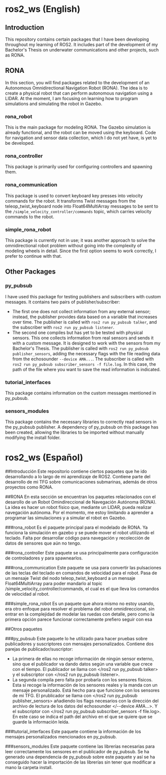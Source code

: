 # ros2_ws (English)

## Introduction
This repository contains certain packages that I have been developing throughout my learning of ROS2. It includes part of the development of my Bachelor's Thesis on underwater communications and other projects, such as RONA.

## RONA
In this section, you will find packages related to the development of an Autonomous Omnidirectional Navigation Robot (RONA). The idea is to create a physical robot that can perform autonomous navigation using a LIDAR. At the moment, I am focusing on learning how to program simulations and simulating the robot in Gazebo.

### rona_robot
This is the main package for modeling RONA. The Gazebo simulation is already functional, and the robot can be moved using the keyboard. Code for navigation and sensor data collection, which I do not yet have, is yet to be developed.

### rona_controller
This package is primarily used for configuring controllers and spawning them.

### rona_communication
This package is used to convert keyboard key presses into velocity commands for the robot. It transforms Twist messages from the teleop_twist_keyboard node into Float64MultiArray messages to be sent to the `/simple_velocity_controller/commands` topic, which carries velocity commands to the robot.

### simple_rona_robot
This package is currently not in use; it was another approach to solve the omnidirectional robot problem without going into the complexity of modeling wheels in detail. Since the first option seems to work correctly, I prefer to continue with that.

## Other Packages

### py_pubsub
I have used this package for testing publishers and subscribers with custom messages. It contains two pairs of publisher/subscriber:
- The first one does not collect information from any external sensor; instead, the publisher provides data based on a variable that increases over time. The publisher is called with `ros2 run py_pubsub talker`, and the subscriber with `ros2 run py_pubsub listener`.
- The second one compiles but has yet to be tested with physical sensors. This one collects information from real sensors and sends it with a custom message. It is designed to work with the sensors from my Bachelor's Thesis. The publisher is called with `ros2 run py_pubsub publisher_sensors`, adding the necessary flags with the file reading data from the echosounder `--device AMA...`. The subscriber is called with `ros2 run py_pubsub subscriber_sensors -f file.log`. In this case, the path of the file where you want to save the read information is indicated.

### tutorial_interfaces
This package contains information on the custom messages mentioned in py_pubsub.

### sensors_modules
This package contains the necessary libraries to correctly read sensors in the py_pubsub publisher. A dependency of py_pubsub on this package has been created, allowing the libraries to be imported without manually modifying the install folder.


# ros2_ws (Español)

##Introducción
Este repositorio contiene ciertos paquetes que he ido desarrollando a lo largo de mi aprendizaje de ROS2. Contiene parte del desarrollo de mi TFG sobre comunicaciones submarinas, además de otros proyectos como RONA.

##RONA
En esta sección se encuentran los paquetes relacionados con el desarollo de un Robot Omindireccional de Navegación Autónoma (RONA). La idea es hacer un robot físico que, mediante un LIDAR, pueda realizar navegación autónoma. Por el momento, me estoy limitando a aprender a programar las simulaciones y a simular el robot en Gazebo.

###rona_robot
Es el paquete principal para el modelado de RONA. Ya funciona la simulación en gazebo y se puede mover el robot utilizando el teclado. Falta por desarrollar código para navegación y recolección de datos de sensores que aún no tengo.

###rona_controller
Este paquete se usa principalmente para configuración de controladores y para spawnearlos.

###rona_communication
Este paquete se usa para convertir las pulsaciones de las teclas del teclado en comandos de velocidad para el robot. Pasa de un mensaje Twist del nodo teleop_twist_keyboard a un mensaje Float64MultiArray para poder mandarlo al topic 
/simple_velocity_controller/commands, el cual es el que lleva los comandos de velocidad al robot.

###simple_rona_robot
Es un paquete que ahora mismo no estoy usando, era otro enfoque para resolver el problema del robot omnidireccional, sin entrar en la complejidad de modelar las ruedas con detalle, pero como la primera opción parece funcionar correctamente prefiero seguir con esa

##Otros paquetes 

###py_pubsub
Este paquete lo he utilizado para hacer pruebas sobre publicadores y suscriptores con mensajes personalizados. Contiene dos parejas de publicador/suscriptor:
- La primera de ellas no recoge información de ningún sensor externo, sino que el publicador va dando datos según una variable que crece con el tiempo. El publicador se llama con </ros2 run py_pubsub talker> y el subscriptor con </ros2 run py_pubsub listener>.
- La segunda compila pero falta por probarla con los sensores físicos. Esta sí recoge la información de los sensores reales y la manda con un mensaje personalizado. Está hecho para que funcione con los sensores de mi TFG. El prublicador se llama con </ros2 run py_pubsub publisher_sensors> añadiendo los flags necesarios con la dirección del archivo de lectura de los datos del echosounder </--device AMA...>. Y el subscriptor con </ros2 run py_pubsub subscriber_sensors -f file.log>. En este caso se indica el path del archivo en el que se quiere que se guarde la información leída.
       
###tutorial_interfaces
Este paquete contiene la información de los mensajes personalizados mencionados en py_pubsub.

###sensors_modules
Este paquete contiene las librerías necesarias para leer correctamente los sensores en el publicador de py_pubsub. Se ha generado una dependencia de py_pubsub sobre este paquete y así se ha conseguido hacer la importación de las librerías sin tener que modificar a mano la carpeta install.